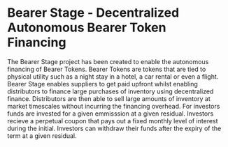 # Bearer Stage - Decentralized Autonomous Bearer Token Financing 

The Bearer Stage project has been created to enable the autonomous financing of Bearer Tokens. Bearer Tokens are tokens that are tied to physical utility such as a night stay in a hotel, a car rental or even a flight. Bearer Stage enables suppliers to get paid upfront whilst enabling distributors to finance large purchases of inventory using decentralized finance. Distributors are then able to sell large amounts of inventory at market timescales without incurring the financing overhead. 
For investors funds are invested for a given emmisssion at a given residual. Investors recieve a perpetual coupon that pays out a fixed monthly level of interest during the initial. Investors can withdraw their funds after the expiry of the term at a given residual.
